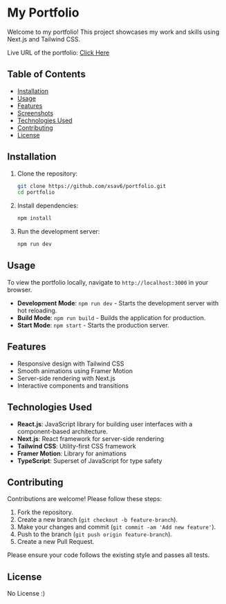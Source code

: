 # My Portfolio

Welcome to my portfolio! This project showcases my work and skills using Next.js and Tailwind CSS.

Live URL of the portfolio: [Click Here](http://sav-dev-portfolio.web.app)

## Table of Contents

- [Installation](#installation)
- [Usage](#usage)
- [Features](#features)
- [Screenshots](#screenshots)
- [Technologies Used](#technologies-used)
- [Contributing](#contributing)
- [License](#license)

## Installation

1. Clone the repository:
    ```bash
    git clone https://github.com/xsav6/portfolio.git
    cd portfolio
    ```

2. Install dependencies:
    ```bash
    npm install
    ```

3. Run the development server:
    ```bash
    npm run dev
    ```

## Usage

To view the portfolio locally, navigate to `http://localhost:3000` in your browser. 

- **Development Mode**: `npm run dev` - Starts the development server with hot reloading.
- **Build Mode**: `npm run build` - Builds the application for production.
- **Start Mode**: `npm start` - Starts the production server.

## Features

- Responsive design with Tailwind CSS
- Smooth animations using Framer Motion
- Server-side rendering with Next.js
- Interactive components and transitions

## Technologies Used

- **React.js**: JavaScript library for building user interfaces with a component-based architecture.
- **Next.js**: React framework for server-side rendering
- **Tailwind CSS**: Utility-first CSS framework
- **Framer Motion**: Library for animations
- **TypeScript**: Superset of JavaScript for type safety

## Contributing

Contributions are welcome! Please follow these steps:

1. Fork the repository.
2. Create a new branch (`git checkout -b feature-branch`).
3. Make your changes and commit (`git commit -am 'Add new feature'`).
4. Push to the branch (`git push origin feature-branch`).
5. Create a new Pull Request.

Please ensure your code follows the existing style and passes all tests.

## License

No License :)
